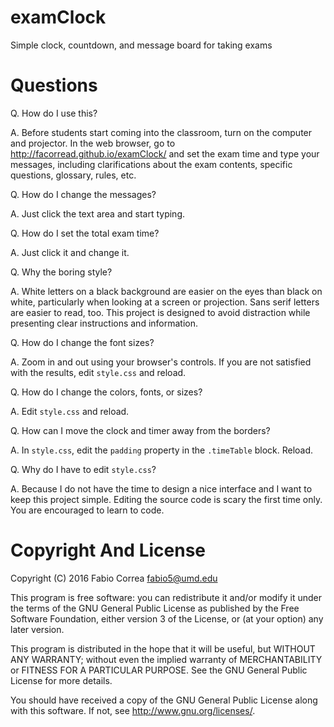 # examClock

Simple clock, countdown, and message board for taking exams

# Questions

Q. How do I use this?

A. Before students start coming into the classroom, turn on the computer and projector. In the web browser, go to http://facorread.github.io/examClock/ and set the exam time and type your messages, including clarifications about the exam contents, specific questions, glossary, rules, etc.

Q. How do I change the messages?

A. Just click the text area and start typing.

Q. How do I set the total exam time?

A. Just click it and change it.

Q. Why the boring style?

A. White letters on a black background are easier on the eyes than black on white, particularly when looking at a screen or projection. Sans serif letters are easier to read, too. This project is designed to avoid distraction while presenting clear instructions and information.

Q. How do I change the font sizes?

A. Zoom in and out using your browser's controls. If you are not satisfied with the results, edit `style.css` and reload.

Q. How do I change the colors, fonts, or sizes?

A. Edit `style.css` and reload.

Q. How can I move the clock and timer away from the borders?

A. In `style.css`, edit the `padding` property in the `.timeTable` block. Reload.

Q. Why do I have to edit `style.css`?

A. Because I do not have the time to design a nice interface and I want to keep this project simple. Editing the source code is scary the first time only. You are encouraged to learn to code.

# Copyright And License

Copyright (C) 2016 Fabio Correa fabio5@umd.edu

This program is free software: you can redistribute it and/or modify
it under the terms of the GNU General Public License as published by
the Free Software Foundation, either version 3 of the License, or
(at your option) any later version.

This program is distributed in the hope that it will be useful,
but WITHOUT ANY WARRANTY; without even the implied warranty of
MERCHANTABILITY or FITNESS FOR A PARTICULAR PURPOSE.  See the
GNU General Public License for more details.

You should have received a copy of the GNU General Public License
along with this software.  If not, see <http://www.gnu.org/licenses/>.
